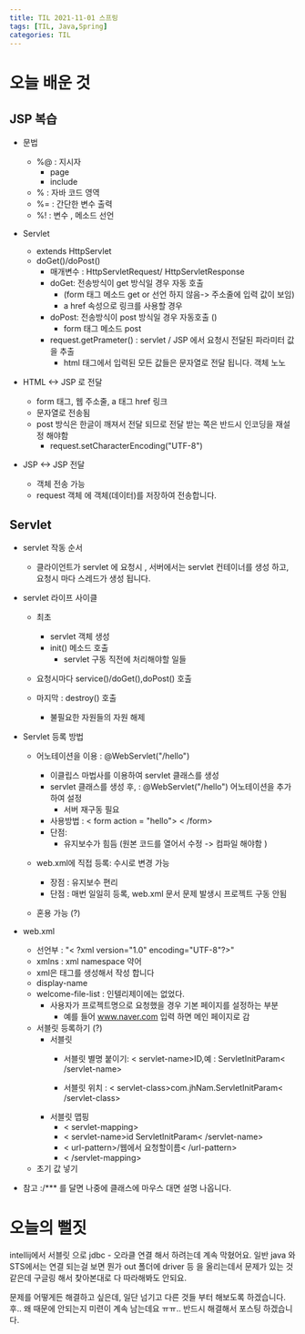 ```yaml
---
title: TIL 2021-11-01 스프링  
tags: [TIL, Java,Spring]
categories: TIL
---
```

# 오늘 배운 것 
## JSP 복습 
- 문법 
    - %@ : 지시자 
        - page
        - include
    - % : 자바 코드 영역
    - %= : 간단한 변수 출력
    - %! : 변수 , 메소드 선언 
- Servlet 
    - extends HttpServlet 
    - doGet()/doPost() 
        - 매개변수 : HttpServletRequest/ HttpServletResponse
        - doGet: 전송방식이 get 방식일 경우 자동 호출 
            - (form 태그 메소드 get or 선언 하지 않음-> 주소줄에 입력 값이 보임)
            - a href 속성으로 링크를 사용할 경우 
        - doPost: 전송방식이 post 방식일 경우 자동호출 ()
            - form 태그 메소드 post 
        - request.getPrameter() : servlet / JSP 에서 요청시 전달된 파라미터 값을 추출 
            - html 태그에서 입력된 모든 값들은 문자열로 전달 됩니다. 객체 노노 
            
- HTML <-> JSP 로 전달 
    - form 태그, 웹 주소줄, a 태그 href 링크 
    - 문자열로 전송됨
    - post 방식은 한글이 깨져서 전달 되므로 전달 받는 쪽은 반드시 인코딩을 재설정 해야함
        - request.setCharacterEncoding("UTF-8")

- JSP <-> JSP 전달 
    - 객체 전송 가능 
    - request 객체 에 객체(데이터)를 저장하여 전송합니다. 
## Servlet
- servlet 작동 순서 
    - 클라이언트가 servlet 에 요청시 , 서버에서는 servlet 컨테이너를 생성 하고, 요청시 마다 스레드가 생성 됩니다.
- servlet 라이프 사이클 
    - 최초 
        - servlet 객체 생성
        - init() 메소드 호출
            - servlet 구동 직전에 처리해야할 일들 

    - 요청시마다 service()/doGet(),doPost() 호출 
    - 마지막 : destroy() 호출 
        - 불필요한 자원들의 자원 해제
- Servlet 등록 방법 
    - 어노테이션을 이용 : @WebServlet("/hello")
        - 이클립스 마법사를 이용하여 servlet 클래스를 생성 
        - servlet 클래스를 생성 후, : @WebServlet("/hello") 어노테이션을 추가 하여 설정 
            - 서버 재구동 필요 
        - 사용방법 : < form action = "hello"> < /form>
        - 단점: 
             - 유지보수가 힘듬 (원본 코드를 열어서 수정 -> 컴파일 해야함 )

    - web.xml에 직접 등록: 수시로 변경 가능 
        - 장점 : 유지보수 편리 
        - 단점 : 매번 일일히 등록, web.xml 문서 문제 발생시 프로젝트 구동 안됨 
    - 혼용 가능 (?)
- web.xml
    - 선언부 : "< ?xml version="1.0" encoding="UTF-8"?>" 
    - xmlns : xml namespace 약어 
    - xml은 태그를 생성해서 작성 합니다 
    - display-name
    - welcome-file-list : 인텔리제이에는 없었다. 
        -  사용자가 프로젝트명으로 요청했을 경우 기본 페이지를 설정하는 부분 
            - 예를 들어 www.naver.com 입력 하면 메인 페이지로 감 
    - 서블릿 등록하기 (?)
        - 서블릿 
            - 서블릿 별명 붙이기:  < servlet-name>ID,예 : ServletInitParam< /servlet-name>

            - 서블릿 위치 : < servlet-class>com.jhNam.ServletInitParam< /servlet-class>
        - 서블릿 맵핑 
            - < servlet-mapping>
            - < servlet-name>id ServletInitParam< /servlet-name>
            - < url-pattern>/웹에서 요청할이름< /url-pattern>
            - < /servlet-mapping>
    - 초기 값 넣기 

- 참고 
    :/*** 를 달면 나중에 클래스에 마우스 대면 설명 나옵니다. 

# 오늘의 뻘짓
 intellij에서 서블릿 으로 jdbc - 오라클 연결 해서 하려는데 계속 막혔어요. 일반 java 와 STS에서는 연결 되는걸 보면 뭔가 out 폴더에 driver 등 을 올리는데서 문제가 있는 것 같은데 구글링 해서 찾아본대로 다 따라해봐도 안되요.

문제를 어떻게든 해결하고 싶은데, 일단 넘기고 다른 것들 부터 해보도록 하겠습니다. 후.. 왜 때문에 안되는지 미련이 계속 남는데요 ㅠㅠ.. 반드시 해결해서 포스팅 하겠습니다. 